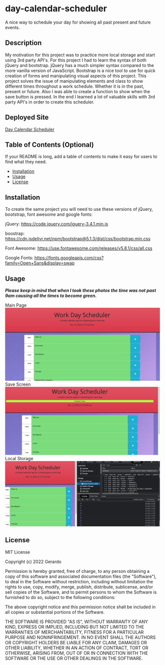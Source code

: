 # day-calendar-scheduler
A nice way to schedule your day for showing all  past present and future events.

## Description

My motivation for this project was to practice more local storage and start using 3rd party API's. For this project I had to learn the syntax of both jQuery and bootstrap. jQuery has a much simpler syntax compared to the more vanilla version of JavaScript. Bootstrap is a nice tool to use for quick creation of forms and manipulating visual aspects of this project. This project solves the issue of manipulating elements and class to show different times throughout a work schedule. Whether it is in the past, present or future. Also I was able to create a function to show when the save button is pressed. In the end I learned a lot of valuable skills with 3rd party API's in order to create this scheduler.

## Deployed Site

[Day Calendar Scheduler](https://syntaxsemantixs.github.io/day-calendar-scheduler/)

## Table of Contents (Optional)

If your README is long, add a table of contents to make it easy for users to find what they need.

- [Installation](#installation)
- [Usage](#usage)
- [License](#license)

## Installation

To create the same project you will need to use these versions of jQuery, bootstrap, font awesome and google fonts:

jQuery:
https://code.jquery.com/jquery-3.4.1.min.js

boostrap: 
https://cdn.jsdelivr.net/npm/bootstrap@5.1.3/dist/css/bootstrap.min.css

Font Awesome: 
https://use.fontawesome.com/releases/v5.8.1/css/all.css

Google Fonts:
https://fonts.googleapis.com/css?family=Open+Sans&display=swap

## Usage

***Please keep in mind that when I took these photos the time was not past 9am causing all the times to become green.***

Main Page
![Main Page](assets/images/mainpage.png)
Save Screen
![Save Screen](assets/images/save.png)
Local Storage
![Local Storage](assets/images/localstorage.png)


## License

MIT License

Copyright (c) 2022 Gerardo

Permission is hereby granted, free of charge, to any person obtaining a copy
of this software and associated documentation files (the "Software"), to deal
in the Software without restriction, including without limitation the rights
to use, copy, modify, merge, publish, distribute, sublicense, and/or sell
copies of the Software, and to permit persons to whom the Software is
furnished to do so, subject to the following conditions:

The above copyright notice and this permission notice shall be included in all
copies or substantial portions of the Software.

THE SOFTWARE IS PROVIDED "AS IS", WITHOUT WARRANTY OF ANY KIND, EXPRESS OR
IMPLIED, INCLUDING BUT NOT LIMITED TO THE WARRANTIES OF MERCHANTABILITY,
FITNESS FOR A PARTICULAR PURPOSE AND NONINFRINGEMENT. IN NO EVENT SHALL THE
AUTHORS OR COPYRIGHT HOLDERS BE LIABLE FOR ANY CLAIM, DAMAGES OR OTHER
LIABILITY, WHETHER IN AN ACTION OF CONTRACT, TORT OR OTHERWISE, ARISING FROM,
OUT OF OR IN CONNECTION WITH THE SOFTWARE OR THE USE OR OTHER DEALINGS IN THE
SOFTWARE.